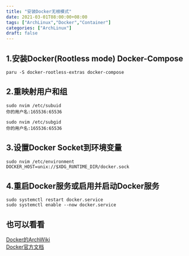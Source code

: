 ```yaml
---
title: "安装Docker无根模式"
date: 2021-03-01T08:00:00+08:00
tags: ["ArchLinux","Docker","Container"]
categories: ["ArchLinux"]
draft: false
---
```


## 1.安装Docker(Rootless mode) Docker-Compose

`paru -S docker-rootless-extras docker-compose`

## 2.重映射用户和组

`sudo nvim /etc/subuid`  
`你的用户名:165536:65536`

`sudo nvim /etc/subgid`  
`你的用户名:165536:65536`

## 3.设置Docker Socket到环境变量

`sudo nvim /etc/environment`  
`DOCKER_HOST=unix://$XDG_RUNTIME_DIR/docker.sock`

## 4.重启Docker服务或启用并启动Docker服务

`sudo systemctl restart docker.service`  
`sudo systemctl enable --now docker.service`

## 也可以看看

[Docker的ArchWiki](https://wiki.archlinux.org/title/Docker)  
[Docker官方文档](https://docs.docker.com/)